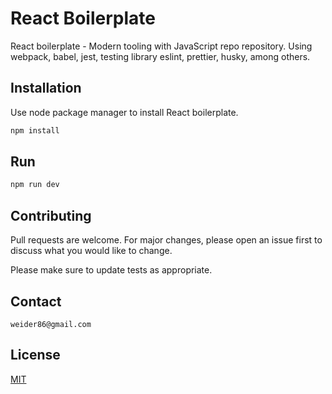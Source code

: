# React Boilerplate

React boilerplate - Modern tooling with JavaScript repo repository. Using webpack, babel, jest, testing library eslint, prettier, husky, among others.

## Installation

Use node package manager to install React boilerplate.

```bash
npm install
```

## Run

```bash
npm run dev
```

## Contributing
Pull requests are welcome. For major changes, please open an issue first to discuss what you would like to change.

Please make sure to update tests as appropriate.

## Contact
```mailto
weider86@gmail.com
```

## License
[MIT](https://choosealicense.com/licenses/mit/)
